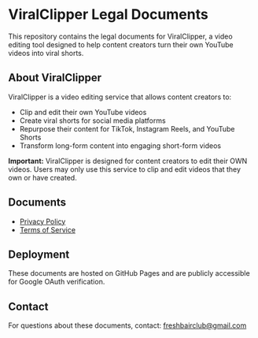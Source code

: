 # ViralClipper Legal Documents

This repository contains the legal documents for ViralClipper, a video editing tool designed to help content creators turn their own YouTube videos into viral shorts.

## About ViralClipper

ViralClipper is a video editing service that allows content creators to:
- Clip and edit their own YouTube videos
- Create viral shorts for social media platforms
- Repurpose their content for TikTok, Instagram Reels, and YouTube Shorts
- Transform long-form content into engaging short-form videos

**Important:** ViralClipper is designed for content creators to edit their OWN videos. Users may only use this service to clip and edit videos that they own or have created.

## Documents

- [Privacy Policy](privacy.html)
- [Terms of Service](terms.html)

## Deployment

These documents are hosted on GitHub Pages and are publicly accessible for Google OAuth verification.

## Contact

For questions about these documents, contact: freshbairclub@gmail.com 